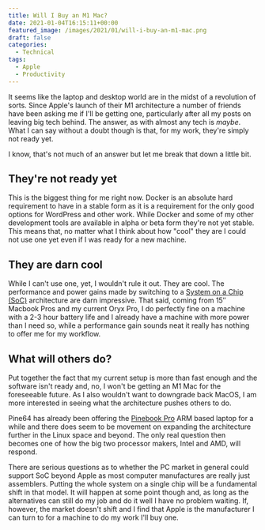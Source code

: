 ```yaml
---
title: Will I Buy an M1 Mac?
date: 2021-01-04T16:15:11+00:00
featured_image: /images/2021/01/will-i-buy-an-m1-mac.png
draft: false
categories:
  - Technical
tags:
  - Apple
  - Productivity
---
```


It seems like the laptop and desktop world are in the midst of a revolution of sorts. Since Apple's launch of their M1 architecture a number of friends have been asking me if I'll be getting one, particularly after all my posts on leaving big tech behind. The answer, as with almost any tech is _maybe_. What I can say without a doubt though is that, for my work, they're simply not ready yet.

I know, that's not much of an answer but let me break that down a little bit.

## They're not ready yet

This is the biggest thing for me right now. Docker is an absolute hard requirement to have in a stable form as it is a requirement for the only good options for WordPress and other work. While Docker and some of my other development tools are available in alpha or beta form they're not yet stable. This means that, no matter what I think about how "cool" they are I could not use one yet even if I was ready for a new machine.

## They are darn cool

While I can't use one, yet, I wouldn't rule it out. They are cool. The performance and power gains made by switching to a [System on a Chip (SoC)][1] architecture are darn impressive. That said, coming from 15&#8243; Macbook Pros and my current Oryx Pro, I do perfectly fine on a machine with a 2-3 hour battery life and I already have a machine with more power than I need so, while a performance gain sounds neat it really has nothing to offer me for my workflow.

## What will others do?

Put together the fact that my current setup is more than fast enough and the software isn't ready and, no, I won't be getting an M1 Mac for the foreseeable future. As I also wouldn't want to downgrade back MacOS, I am more interested in seeing what the architecture pushes others to do.

Pine64 has already been offering the [Pinebook Pro][2] ARM based laptop for a while and there does seem to be movement on expanding the architecture further in the Linux space and beyond. The only real question then becomes one of how the big two processor makers, Intel and AMD, will respond.

There are serious questions as to whether the PC market in general could support SoC beyond Apple as most computer manufactures are really just assemblers. Putting the whole system on a single chip will be a fundamental shift in that model. It will happen at some point though and, as long as the alternatives can still do my job and do it well I have no problem waiting. If, however, the market doesn't shift and I find that Apple is the manufacturer I can turn to for a machine to do my work I'll buy one.

 [1]: https://en.wikipedia.org/wiki/System_on_a_chip
 [2]: https://pine64.com/